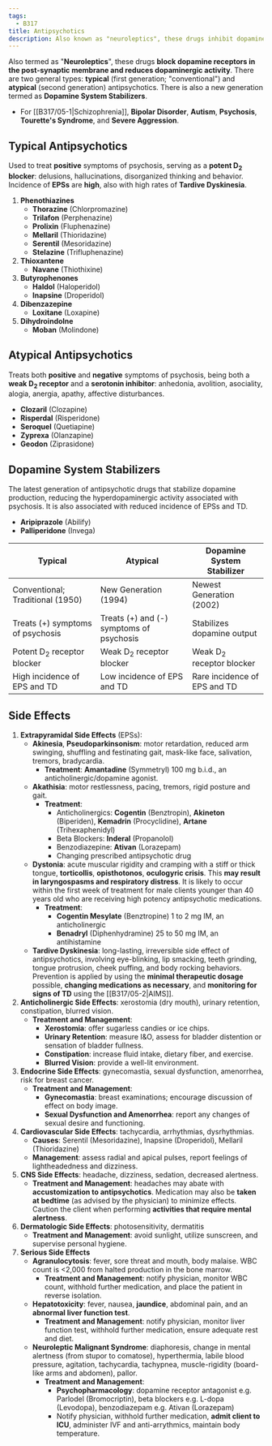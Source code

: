 ```yaml
---
tags:
  - B317
title: Antipsychotics
description: Also known as "neuroleptics", these drugs inhibit dopaminergic or serotonin activity in the brain to suppress positive and negative symptoms of psychosis.
---
```

Also termed as "**Neuroleptics**", these drugs **block dopamine receptors in the post-synaptic membrane and reduces dopaminergic activity**. There are two general types: **typical** (first generation; "conventional") and **atypical** (second generation) antipsychotics. There is also a new generation termed as **Dopamine System Stabilizers**.
- For [[B317/05-1|Schizophrenia]], **Bipolar Disorder**, **Autism**, **Psychosis**, **Tourette's Syndrome**, and **Severe Aggression**.
## Typical Antipsychotics
Used to treat **positive** symptoms of psychosis, serving as a **potent D<sub><strong>2</strong></sub> blocker**: delusions, hallucinations, disorganized thinking and behavior. Incidence of **EPSs** are **high**, also with high rates of **Tardive Dyskinesia**.
1. **Phenothiazines**
	- **Thorazine** (Chlorpromazine)
	- **Trilafon** (Perphenazine)
	- **Prolixin** (Fluphenazine)
	- **Mellaril** (Thioridazine)
	- **Serentil** (Mesoridazine)
	- **Stelazine** (Trifluphenazine)
2. **Thioxantene**
	- **Navane** (Thiothixine)
3. **Butyrophenones**
	- **Haldol** (Haloperidol)
	- **Inapsine** (Droperidol)
4. **Dibenzazepine**
	- **Loxitane** (Loxapine)
5. **Dihydroindolne**
	- **Moban** (Molindone)
## Atypical Antipsychotics
Treats both **positive** and **negative** symptoms of psychosis, being both a **weak D<strong><sub>2</sub></strong> receptor** and a **serotonin inhibitor**: anhedonia, avolition, asociality, alogia, anergia, apathy, affective disturbances.
- **Clozaril** (Clozapine)
- **Risperdal** (Risperidone)
- **Seroquel** (Quetiapine)
- **Zyprexa** (Olanzapine)
- **Geodon** (Ziprasidone)
## Dopamine System Stabilizers
The latest generation of antipsychotic drugs that stabilize dopamine production, reducing the hyperdopaminergic activity associated with psychosis. It is also associated with reduced incidence of EPSs and TD.
- **Aripiprazole** (Abilify)
- **Palliperidone** (Invega)

|Typical|Atypical|Dopamine System Stabilizer|
|---|---|---|
|Conventional; Traditional (1950)|New Generation (1994)|Newest Generation (2002)|
|Treats (+) symptoms of psychosis|Treats (+) and (-) symptoms of psychosis|Stabilizes dopamine output|
|Potent D<sub>2</sub> receptor blocker|Weak D<sub>2</sub> receptor blocker|Weak D<sub>2</sub> receptor blocker|
|High incidence of EPS and TD|Low incidence of EPS and TD|Rare incidence of EPS and TD|
## Side Effects
1. **Extrapyramidal Side Effects** (EPSs):
	- **Akinesia**, **Pseudoparkinsonism**: motor retardation, reduced arm swinging, shuffling and festinating gait, mask-like face, salivation, tremors, bradycardia.
		- **Treatment**: **Amantadine** (Symmetryl) 100 mg b.i.d., an anticholinergic/dopamine agonist.
	- **Akathisia**: motor restlessness, pacing, tremors, rigid posture and gait.
		- **Treatment**:
			- Anticholinergics: **Cogentin** (Benztropin), **Akineton** (Biperiden), **Kemadrin** (Procyclidine), **Artane** (Trihexaphenidyl)
			- Beta Blockers: **Inderal** (Propanolol)
			- Benzodiazepine: **Ativan** (Lorazepam)
			- Changing prescribed antipsychotic drug
	- **Dystonia**: acute muscular rigidity and cramping with a stiff or thick tongue, **torticollis**, **opisthotonos**, **oculogyric crisis**. This **may result in laryngospasms and respiratory distress**. It is likely to occur within the first week of treatment for male clients younger than 40 years old who are receiving high potency antipsychotic medications.
		- **Treatment**:
			- **Cogentin Mesylate** (Benztropine) 1 to 2 mg IM, an anticholinergic
			- **Benadryl** (Diphenhydramine) 25 to 50 mg IM, an antihistamine
	- **Tardive Dyskinesia**: long-lasting, irreversible side effect of antipsychotics, involving eye-blinking, lip smacking, teeth grinding, tongue protrusion, cheek puffing, and body rocking behaviors. Prevention is applied by using the **minimal therapeutic dosage** possible, **changing medications as necessary**, and **monitoring for signs of TD** using the [[B317/05-2|AIMS]].
2. **Anticholinergic Side Effects**: xerostomia (dry mouth), urinary retention, constipation, blurred vision.
	- **Treatment and Management**:
		- **Xerostomia**: offer sugarless candies or ice chips.
		- **Urinary Retention**: measure I&O, assess for bladder distention or sensation of bladder fullness.
		- **Constipation**: increase fluid intake, dietary fiber, and exercise.
		- **Blurred Vision**: provide a well-lit environment.
3. **Endocrine Side Effects**: gynecomastia, sexual dysfunction, amenorrhea, risk for breast cancer.
	- **Treatment and Management**:
		- **Gynecomastia**: breast examinations; encourage discussion of effect on body image.
		- **Sexual Dysfunction and Amenorrhea**: report any changes of sexual desire and functioning.
4. **Cardiovascular Side Effects**: tachycardia, arrhythmias, dysrhythmias.
	- **Causes**: Serentil (Mesoridazine), Inapsine (Droperidol), Mellaril (Thioridazine)
	- **Management**: assess radial and apical pulses, report feelings of lightheadedness and dizziness.
5. **CNS Side Effects**: headache, dizziness, sedation, decreased alertness.
	- **Treatment and Management**: headaches may abate with **accustomization to antipsychotics**. Medication may also be **taken at bedtime** (as advised by the physician) to minimize effects. Caution the client when performing **activities that require mental alertness**.
6. **Dermatologic Side Effects**: photosensitivity, dermatitis
	- **Treatment and Management**: avoid sunlight, utilize sunscreen, and supervise personal hygiene.
7. **Serious Side Effects**
	- **Agranulocytosis**: fever, sore threat and mouth, body malaise. WBC count is <2,000 from halted production in the bone marrow.
		- **Treatment and Management**: notify physician, monitor WBC count, withhold further medication, and place the patient in reverse isolation.
	- **Hepatotoxicity**: fever, nausea, **jaundice**, abdominal pain, and an **abnormal liver function test**.
		- **Treatment and Management**: notify physician, monitor liver function test, withhold further medication, ensure adequate rest and diet.
	- **Neuroleptic Malignant Syndrome**: diaphoresis, change in mental alertness (from stupor to comatose), hyperthermia, labile blood pressure, agitation, tachycardia, tachypnea, muscle-rigidity (board-like arms and abdomen), pallor.
		- **Treatment and Management**:
			- **Psychopharmacology**: dopamine receptor antagonist e.g. Parlodel (Bromocriptin), beta blockers e.g. L-dopa (Levodopa), benzodiazepam e.g. Ativan (Lorazepam)
			- Notify physician, withhold further medication, **admit client to ICU**, administer IVF and anti-arrythmics, maintain body temperature.